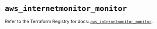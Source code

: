 # `aws_internetmonitor_monitor`

Refer to the Terraform Registry for docs: [`aws_internetmonitor_monitor`](https://registry.terraform.io/providers/hashicorp/aws/6.6.0/docs/resources/internetmonitor_monitor).
